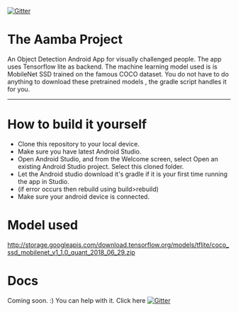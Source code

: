  [![Gitter](https://badges.gitter.im/The-Amba-Project/community.svg)](https://gitter.im/The-Amba-Project/community?utm_source=badge&utm_medium=badge&utm_campaign=pr-badge)
 
 

# The Aamba Project

An Object Detection Android App for visually challenged people.
The app uses Tensorflow lite as backend. The machine learning model used is 
is MobileNet SSD trained on the famous COCO dataset. You do not have to do anything to download these pretrained models 
, the gradle script handles it for you. 

---

# How to build it yourself

* Clone this repository to your local device.
* Make sure you have latest Android Studio.
* Open Android Studio, and from the Welcome screen, select Open an existing Android Studio project. Select this cloned folder.
* Let the Android studio download it's gradle if it is your first time running the app in Studio.
* (if error occurs then rebuild using build>rebuild)
* Make sure your android device is connected.

# Model used

http://storage.googleapis.com/download.tensorflow.org/models/tflite/coco_ssd_mobilenet_v1_1.0_quant_2018_06_29.zip

# Docs

Coming soon. :)
You can help with it.
Click here  [![Gitter](https://img.shields.io/gitter/room/sunn-e/aamba.svg?style=for-the-badge)](https://gitter.im/The-Amba-Project/community?utm_source=badge&utm_medium=badge&utm_campaign=pr-badge)


[](https://www.draw.io/?lightbox=1&highlight=0000ff&edit=_blank&layers=1&nav=1&title=Untitled%20Diagram.drawio#RrZRNb6MwEIZ%2FDcdKgPPRPSZpyaqrPUVqpd5cPMVWDIMcpyT99TsOQ4DQlbbScsF%2Bxp7xvK8hEpvytHWy1r9RgY3SWJ0i8RClaRKnM3oFcm7JfJG0oHBG8aIe7MwndDuZHo2Cw2ihR7Te1GOYY1VB7kdMOofNeNk72nHVWhYwAbtc2il9Mcrrlt7P457%2FBFPornISc6SU3WIGBy0VNgMkHiOxcYi%2BHZWnDdggXqdLuy%2F7S%2FR6MAeV%2F5cNDz%2F05%2BtKwzbDff58ePqln1Z3aZvlQ9ojN8yH9edOAcpCYtNkTR3UAeYWj5R03WjjYVfLPMCG%2FCemfWlpltDw3Vi7QYvukkcIkdFDvHBSGTr0ILbM4vgSmzbFfX6A83AaIG5yC1iCd2dawtG084Zv3PUqNb1%2F6YKZHnp3z1DynSmuuXtZacDKfkNlMVFZyvJNTqSmDv1Yw4N3uIdOqQoruBGWkbSmqII1pBsQXwe9DF3jFQdKo1Qo86VpDo%2BVgtBBfK3Z3fZlKIiV509zPuP5wL0sY2etfAO7lvm%2BuGS8OeN%2F8FYkN94u5hNvk9kX3i6%2Fby1N%2B4%2FzEhv84sTjHw%3D%3D)
